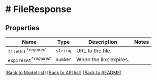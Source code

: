 # # FileResponse



## Properties

Name | Type | Description | Notes
------------ | ------------- | ------------- | -------------
| `fileUrl`<sup>*_required_</sup> | ```string``` |  URL to the file.  |  |
| `expiresAt`<sup>*_required_</sup> | ```number``` |  When the link expires.  |  |

[[Back to Model list]](../../README.md#models) [[Back to API list]](../../README.md#endpoints) [[Back to README]](../../README.md)
